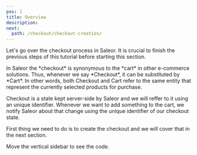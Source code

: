 ```yaml
---
pos: 1
title: Overview
description:
next:
  path: /checkout/checkout-creation/
---
```


Let's go over the checkout process in Saleor. It is crucial to finish the previous steps of this tutorial before starting this section.

<Notice>
In Saleor the *checkout* is synonymous to the *cart* in other e-commerce solutions. Thus, whenever we say *Checkout*, it can be substituted by *Cart*. In other words, both Checkout and Cart refer to the same entity that represent the currently selected products for purchase.
</Notice>

Checkout is a state kept server-side by Saleor and we will reffer to it using an unique identifier. Whenever we want to add something to the cart, we notify Saleor about that change using the unique identifier of our checkout state.

First thing we need to do is to create the checkout and we will cover that in the next section.

<Codesandbox slug="github/saleor/tutorial-walkthrough/tree/checkout-remove-from-cart" />

Move the vertical sidebar to see the code.
